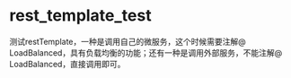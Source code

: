 # rest_template_test
测试restTemplate，一种是调用自己的微服务，这个时候需要注解@ LoadBalanced，具有负载均衡的功能；还有一种是调用外部服务，不能注解@ LoadBalanced，直接调用即可。

